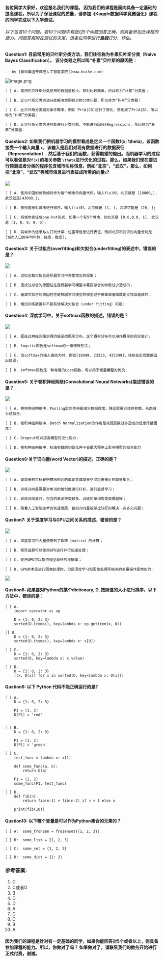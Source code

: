 
#### 各位同学大家好，欢迎报名我们的课程。 因为我们的课程是面向具备一定基础的提高课程，所以为了保证课程的质量，请参加《Kaggle数据科学竞赛强化》课程的同学完成以下入学测试。 

###### 以下包含10个问题。若10个问题中有超过5个问题回答正确，则具备参加此课程的能力。问题答案附在测试的末尾，请各位同学进行**自我**打分、评估。

#### Question1: 目前常用的贝叶斯分类方法，我们往往称为朴素贝叶斯分类（Naive Bayes Classification）。 该分类器之所以叫“朴素”贝叶斯的原因是：

`---by [慧科集团开课吧人工智能学院](www.huike.com)`



![image.png](https://timgsa.baidu.com/timg?image&quality=80&size=b9999_10000&sec=1563440941&di=2ebd7b5a1c2b6b657a96e44df13f84db&imgtype=jpg&er=1&src=http%3A%2F%2Fi2.wp.com%2Fwww.scienceprog.com%2Fwp-content%2Fuploads%2F2016%2F07%2FThomas_Bayes.png%3Fresize%3D468%2C308)

```
[ ] A. 常用的贝叶斯分类使用的数据量较小，相对比较简单，所以称为“朴素”分类器；

[ ] B. 此贝叶斯分类方法只能解决类别较少的分类问题，所以称为“朴素”分类器；

[ ] C. 此贝叶斯分类器对条件概率，例如 Pr(A|CB)进行了简化，简化成了Pr(A|B)，所以称为“朴素”分类器；

[ ] D. 此贝叶斯分类方法只能进行分类问题，不能进行回归(Regression)，所以称为“朴素”分类器.
```

#### Question2: 如果我们把机器学习的模型看成是定义一个函数f(x; \theta)，该函数接受一个输入向量 `x`，该输入是我们对现有数据进行的数据表征（Representation）. 然后基于我们的函数，获得期望的输出。而机器学习的过程可以看做是对`f(x)`的相关参数 `\theta`进行优化的过程。那么，如果我们现在要进行预测或者分类的程序包含城市名称信息，例如“北京”，“武汉”，那么，如何把“北京”，“武汉”等城市信息进行表征成所需的向量`x`?



![](https://ss1.baidu.com/-4o3dSag_xI4khGko9WTAnF6hhy/image/w%3D500/sign=cfe520699c45d688a302b2a494c27dab/faedab64034f78f0fb2e73a977310a55b3191c46.jpg)
```
[ ] A. 使用中国的邮政编码作为每个城市的向量代码，输入f(x)时，北京就是 [10000,], 武汉就是[43000,];

[ ] B. 按照音标对城市进行排序，输入f(x)时，北京就是 [1, ], 武汉可能是 [20, ];

[ ] C. 将城市表征成one-hot形式，如果一个有5个城市，则北京是 [0,0,0,0, 1], 武汉是 [1, 0, 0, 0, 0];

[ ] D. 将城市的信息与人口统计学、位置等信息进行表征，例如北京和武汉的向量分别是： [城市人口的平均年龄，经度，维度];
```

#### Question3: 关于过拟合(overfitting)和欠拟合(underfitting)的表述中，错误的是？



![](https://ss0.bdstatic.com/70cFuHSh_Q1YnxGkpoWK1HF6hhy/it/u=3114984120,189427060&fm=11&gp=0.jpg)

```
[ ] A. 过拟合和欠拟合是机器学习中非常常见的现象；

[ ] B. 造成过拟合的原因往往是机器学习模型中需要拟合的参数过少造成的；

[ ] C. 造成欠拟合的原因往往是机器学习模型的模型过于简单或者函数定义错误造成的；

[ ] D. 增加训练数据并不能有效解决欠拟合（under fitting）问题;
```

#### Question4: 深度学习中，关于softmax函数的描述，错误的是？

![](https://ss1.bdstatic.com/70cFuXSh_Q1YnxGkpoWK1HF6hhy/it/u=2466996520,3559654331&fm=26&gp=0.jpg)


```
[ ] A. 把经过神经网络求得的值变成概率分布。这个概率分布可以用作概率的真实估计;

[ ] B. logstic函数是softmax的一维特殊形式；

[ ] C. 当softmax的输入值较大时，例如[19999, 23333, 433399]，往往会出现数据溢出错误;

[ ] D. softmax函数是一种常用的Loss函数，可以用来衡量模型的优良;
```

#### Question5: 关于卷积神经网络(Convolutional Neural Networks)描述错误的是？

![](https://timgsa.baidu.com/timg?image&quality=80&size=b9999_10000&sec=1562846550351&di=f1e9db7d3d7d09ab9effc08ed0c1f936&imgtype=0&src=http%3A%2F%2Fimg.mp.sohu.com%2Fupload%2F20170509%2Ffa55cb0309fe4972af9982eb733832fe_th.png)

```
[ ] A. 卷积神经网络中，Pooling层的作用是减少数据维度，降低需要训练的参数，从而减少过拟合;

[ ] B. 卷积神经网络中，Batch Normalization的作用是减弱层数过多造成的信息传播困难；

[ ] C. Dropout可以提高模型的泛化能力；

[ ] D. 卷积神经网络中，权值参数的初始化并不会很大程序上影响模型的拟合能力
```

#### Question6:关于词向量(word Vector)的描述，正确的是？

![](https://timgsa.baidu.com/timg?image&quality=80&size=b9999_10000&sec=1562846589069&di=5e6fafde2a15a894208bb3ecc1c12a86&imgtype=0&src=http%3A%2F%2Fimg.mp.itc.cn%2Fupload%2F20170803%2Fec65ba9b93bc4a9aa373aaddbd1a6408_th.jpg)


``` 
[ ] A. 词向量的目标是把意思相近的单词变成向量空间距离接近的向量集合； 

[ ] B. 训练词向量需要对单词的相似度进行打标，进行监督学习；

[ ] C. 训练词向量时，包含的单词种类越多，训练的单词聚类效果越好；

[ ] D. 随着人工智能技术的快速发展，目前词向量能够比较好的解决一词多义问题；
```

#### Qustion7: 关于深度学习与GPU之间关系的描述，错误的是？

![](https://timgsa.baidu.com/timg?image&quality=80&size=b9999_10000&sec=1562846634904&di=7932716e20edc90853cf3777f869af98&imgtype=0&src=http%3A%2F%2Fimgsa.baidu.com%2Fexp%2Fw%3D500%2Fsign%3D8db2f4de7af0f736d8fe4c013a54b382%2Fb999a9014c086e063b43fdea00087bf40bd1cbac.jpg)

```
[ ] A. 深度学习中大量使用到了矩阵（matrix）的计算；

[ ] B. 矩阵运算可以使用GPU进行并行加速处理；

[ ] C. 使用GPU可以提供模型最终的准确率；

[ ] D. GPU原本是进行图像处理的，但是深度学习和图像处理所相关的主要操作是类似的；
```

![](https://timgsa.baidu.com/timg?image&quality=80&size=b9999_10000&sec=1562846728004&di=947f293e3ffdedb04337aa6b2b43236a&imgtype=0&src=http%3A%2F%2Fimg.mp.itc.cn%2Fupload%2F20170721%2F29983980671345e793695516f889240b_th.jpg)

#### Qustion8: 如果要对Python的某个dictionary, D, 按照值的大小进行排序，以下方法中，错误的是：




```
[ ] A. 
    import operator as op
    
    D = {1: 0, 2: 3}
    sorted(D.items(), key=lambda x: op.getitem(x, 0))
```

```
[] B. 
    D = {1: 0, 2: 3}
    sorted(D.items(), key=lambda x: x[0])
```

```
[ ] C. 
    D = {1: 0, 2: 3}
    sorted(D, key=lambda x: x.value)
```

```
[ ] D.
    D = {1: 0, 2: 3}
    [(x, D[x]) for x in sorted(D, key=lambda x: D[x])]
```

#### Qustion9: 以下 Python 代码不能正确运行的是? 

```
[ ] A. 
    D = {1: 0, 2: 3}
    
    P1 = (1, 2)
    D[P1] = 'red'
   
```

```
[ ] B. 
    D = {1: 0, 2: 3}
  
    P1 = [1, 2]
    D[P1] = 'green'
```

```
[ ] C. 
    test_func = lambda x: x[1]
    
    def some_func(a, b):
        return b(a)
    
    P1 = (1, 2)
    some_func(P1, test_func)
```

```
[ ] D. 
    def fib(n):
        return fib(n-1) + fib(n-2) if n > 1 else n
        
    print(fib(10))
```

#### Qustion10: 以下哪个变量是可以作为Python集合的元素的？

```
[ ] A:  some_fronzen = frozenset({1, 2, 3})

[ ] B:  some_list = [1, 2, 3]

[ ] C:  some_set = {1, 2, 3}

[ ] D:  some_dict = {1: 2}
```

### 参考答案: 
1. C
2. C或者D
3. B
4. D
5. D
6. A
7. C
8. C
9. B
10. A

#### 因为我们的课程是针对有一定基础的同学，如果你能回答对5个或者以上，则具备参加课程的能力。所以，你做对了吗？ 如果做对了，请联系我们的教务开始进行正式付费，谢谢。

